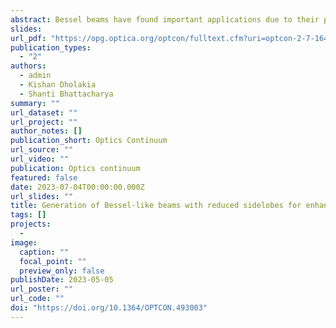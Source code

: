 ```yaml
---
abstract: Bessel beams have found important applications due to their propagation invariant nature. However, the presence of sidelobes has proven a hindrance in key imaging and biophotonics applications. We describe the design and generation of sidelobe-suppressed Bessel-like beams (SSBB) that provide enhanced contrast for light-sheet imaging. The sidelobe suppression is achieved by the interference of two Bessel beams with slightly different wavevectors. Axicon phase functions for each Bessel beam are combined into a single phase function using the random multiplexing technique. This phase function is realised using a spatial light modulator to generate a SSBB. The generated beam at 633 nm has a 1/e 2 radius of 44 µm and a propagation invariant distance of 39 mm which is more than four times that of the Rayleigh range of a Gaussian beam with the same 1/e 2 radius. Within this distance, the overall peak intensity of the sidelobes of the SSBB is less than 10% that of the main lobe peak intensity. In addition, through numerical simulation for the recovery of spatial frequencies, we show that the SSBB improves image contrast compared to a Bessel beam for light-sheet imaging. We also show that the designed phase function can be realised using a meta-optical element.
slides: 
url_pdf: "https://opg.optica.org/optcon/fulltext.cfm?uri=optcon-2-7-1649&id=532407"
publication_types:
  - "2"
authors:
  - admin
  - Kishan Dholakia
  - Shanti Bhattacharya
summary: ""
url_dataset: ""
url_project: ""
author_notes: []
publication_short: Optics Continuum
url_source: ""
url_video: ""
publication: Optics continuum
featured: false
date: 2023-07-04T00:00:00.000Z
url_slides: ""
title: Generation of Bessel-like beams with reduced sidelobes for enhanced light-sheet microscopy
tags: []
projects:
  - 
image:
  caption: ""
  focal_point: ""
  preview_only: false
publishDate: 2023-05-05
url_poster: ""
url_code: ""
doi: "https://doi.org/10.1364/OPTCON.493003"
---
```


